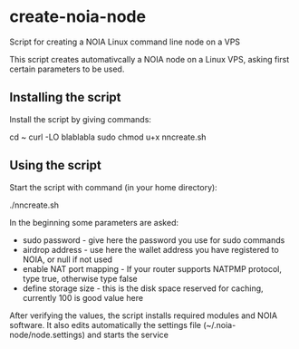 # create-noia-node
Script for creating a NOIA Linux command line node on a VPS

This script creates automativcally a NOIA node on a Linux VPS, asking first certain parameters to be used.

Installing the script
--------------------------

Install the script by giving commands:

cd ~
curl -LO blablabla
sudo chmod u+x nncreate.sh

Using the script
----------------

Start the script with command (in your home directory):

./nncreate.sh

In the beginning some parameters are asked:

- sudo password - give here the password you use for sudo commands
- airdrop address - use here the wallet address you have registered to NOIA, or null if not used
- enable NAT port mapping - If your router supports NATPMP protocol, type true, otherwise type false
- define storage size - this is the disk space reserved for caching, currently 100 is good value here

After verifying the values, the script installs required modules and NOIA software. 
It also edits automatically the settings file (~/.noia-node/node.settings) and starts the service

